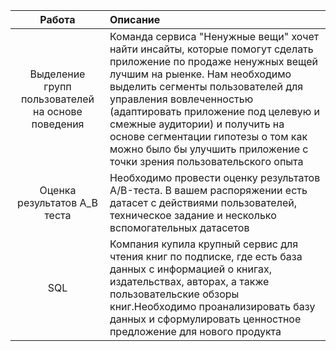 
|        Работа         |       Описание         |
| :-------------------: | :--------------------- |
| Выделение групп пользователей на основе поведения| Команда сервиса "Ненужные вещи" хочет найти инсайты, которые помогут сделать приложение по продаже ненужных вещей лучшим на рыенке. Нам необходимо выделить сегменты пользователей для управления вовлеченностью (адаптировать приложение под целевую и смежные аудитории) и получить на основе сегментации гипотезы о том как можно было бы улучшить приложение с точки зрения пользовательского опыта|
| Оценка результатов А_В теста|Необходимо провести оценку результатов A/B-теста. В вашем распоряжении есть датасет с действиями пользователей, техническое задание и несколько вспомогательных датасетов|
| SQL|Компания купила крупный сервис для чтения книг по подписке, где есть база данных с информацией о книгах, издательствах, авторах, а также пользовательские обзоры книг.Необходимо проанализировать базу данных и сформулировать ценностное предложение для нового продукта|
